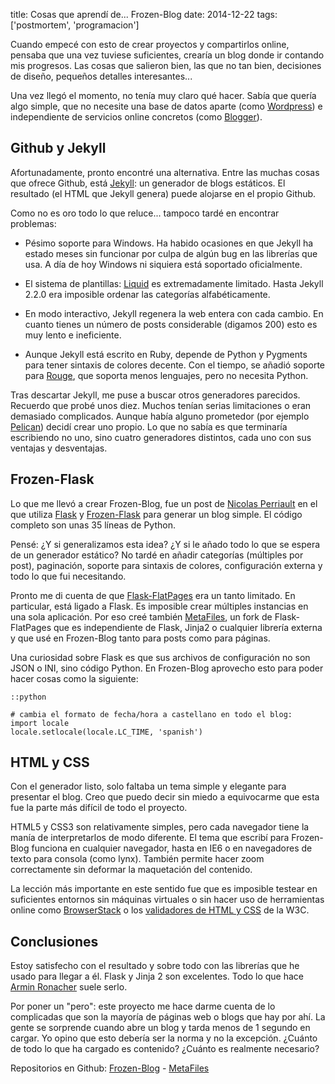 title: Cosas que aprendí de... Frozen-Blog
date: 2014-12-22
tags: ['postmortem', 'programacion']

Cuando empecé con esto de crear proyectos y compartirlos online, pensaba
que una vez tuviese suficientes, crearía un blog donde ir contando mis
progresos. Las cosas que salieron bien, las que no tan bien, decisiones
de diseño, pequeños detalles interesantes...

Una vez llegó el momento, no tenía muy claro qué hacer. Sabía que quería algo
simple, que no necesite una base de datos aparte (como [Wordpress][]) e
independiente de servicios online concretos (como [Blogger][]).

[Blogger]: https://www.blogger.com
[Wordpress]: https://wordpress.org

## Github y Jekyll

Afortunadamente, pronto encontré una alternativa. Entre las muchas cosas
que ofrece Github, está [Jekyll][]: un generador de blogs estáticos.
El resultado (el HTML que Jekyll genera) puede alojarse en el propio Github.

Como no es oro todo lo que reluce... tampoco tardé en encontrar problemas:

* Pésimo soporte para Windows. Ha habido ocasiones en que Jekyll ha estado
  meses sin funcionar por culpa de algún bug en las librerías que usa.
  A día de hoy Windows ni siquiera está soportado oficialmente.

* El sistema de plantillas: [Liquid][] es extremadamente limitado.
  Hasta Jekyll 2.2.0 era imposible ordenar las categorías alfabéticamente.

* En modo interactivo, Jekyll regenera la web entera con cada cambio.
  En cuanto tienes un número de posts considerable (digamos 200) esto
  es muy lento e ineficiente.

* Aunque Jekyll está escrito en Ruby, depende de Python y Pygments para tener
  sintaxis de colores decente. Con el tiempo, se añadió soporte para [Rouge][],
  que soporta menos lenguajes, pero no necesita Python.

Tras descartar Jekyll, me puse a buscar otros generadores parecidos. Recuerdo
que probé unos diez. Muchos tenían serias limitaciones o eran demasiado
complicados. Aunque había alguno prometedor (por ejemplo [Pelican][]) decidí
crear uno propio. Lo que no sabía es que terminaría escribiendo no uno, sino
cuatro generadores distintos, cada uno con sus ventajas y desventajas.

[Jekyll]: https://help.github.com/articles/using-jekyll-with-pages
[Liquid]: http://liquidmarkup.org
[Pelican]: https://github.com/getpelican/pelican
[Rouge]: https://github.com/jneen/rouge

## Frozen-Flask

Lo que me llevó a crear Frozen-Blog, fue un post de [Nicolas Perriault][] en el
que utiliza [Flask][] y [Frozen-Flask][] para generar un blog simple.
El código completo son unas 35 líneas de Python.

Pensé: ¿Y si generalizamos esta idea? ¿Y si le añado todo lo que se espera de
un generador estático? No tardé en añadir categorías (múltiples por post),
paginación, soporte para sintaxis de colores, configuración externa y todo lo
que fui necesitando.

Pronto me di cuenta de que [Flask-FlatPages][] era un tanto limitado.
En particular, está ligado a Flask. Es imposible crear múltiples instancias
en una sola aplicación. Por eso creé también [MetaFiles][], un fork de
Flask-FlatPages que es independiente de Flask, Jinja2 o cualquier librería
externa y que usé en Frozen-Blog tanto para posts como para páginas.

Una curiosidad sobre Flask es que sus archivos de configuración no son JSON
o INI, sino código Python. En Frozen-Blog aprovecho esto para poder hacer
cosas como la siguiente:

    ::python

    # cambia el formato de fecha/hora a castellano en todo el blog:
    import locale
    locale.setlocale(locale.LC_TIME, 'spanish')

[Flask]: http://flask.pocoo.org
[Flask-FlatPages]: https://github.com/SimonSapin/Flask-FlatPages
[Frozen-Flask]: https://github.com/SimonSapin/Frozen-Flask
[Nicolas Perriault]: https://nicolas.perriault.net/code/2012/dead-easy-yet-powerful-static-website-generator-with-flask/

## HTML y CSS

Con el generador listo, solo faltaba un tema simple y elegante para presentar
el blog. Creo que puedo decir sin miedo a equivocarme que esta fue la parte
más difícil de todo el proyecto.

HTML5 y CSS3 son relativamente simples, pero cada navegador tiene la manía
de interpretarlos de modo diferente. El tema que escribí para Frozen-Blog
funciona en cualquier navegador, hasta en IE6 o en navegadores de texto
para consola (como lynx). También permite hacer zoom correctamente sin
deformar la maquetación del contenido.

La lección más importante en este sentido fue que es imposible testear en
suficientes entornos sin máquinas virtuales o sin hacer uso de herramientas
online como [BrowserStack][] o los [validadores de HTML y CSS][] de la W3C.

[BrowserStack]: http://www.browserstack.com
[validadores de HTML y CSS]: http://validator.w3.org

## Conclusiones

Estoy satisfecho con el resultado y sobre todo con las librerías que he usado
para llegar a él. Flask y Jinja 2 son excelentes. Todo lo que hace
[Armin Ronacher][] suele serlo.

Por poner un "pero": este proyecto me hace darme cuenta de lo complicadas
que son la mayoría de páginas web o blogs que hay por ahí. La gente se
sorprende cuando abre un blog y tarda menos de 1 segundo en cargar. Yo opino
que esto debería ser la norma y no la excepción. ¿Cuánto de todo lo que ha
cargado es contenido? ¿Cuánto es realmente necesario?

Repositorios en Github: [Frozen-Blog][] - [MetaFiles][]

[Armin Ronacher]: http://lucumr.pocoo.org

[Frozen-Blog]: https://github.com/Beluki/Frozen-Blog
[MetaFiles]: https://github.com/Beluki/MetaFiles


